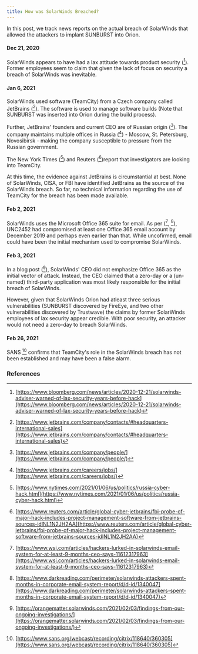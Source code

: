 ```yaml
---
title: How was SolarWinds Breached?
---
```

In this post, we track news reports on the actual breach of SolarWinds that allowed the attackers to implant SUNBURST into Orion.

#### Dec 21, 2020
SolarWinds appears to have had a lax attitude towards product security ([^bloomberg20201221]). Former employees seem to claim that given the lack of focus on security a breach of SolarWinds was inevitable.

#### Jan 6, 2021 
SolarWinds used software (TeamCity) from a Czech company called JetBrains ([^jetbrains1]). The software is used to manage software builds (Note that SUNBURST was inserted into Orion during the build process).

Further, JetBrains' founders and current CEO are of Russian origin ([^jetbrains2]). The company maintains multiple offices in Russia ([^jetbrains3]) - Moscow, St. Petersburg, Novosibirsk - making the company susceptible to pressure from the Russian government.

The New York Times ([^nyt20210106]) and Reuters ([^reuters20210106])report that investigators are looking into TeamCity.

At this time, the evidence against JetBrains is circumstantial at best. None of SolarWinds, CISA, or FBI have identified JetBrains as the source of the SolarWinds breach. So far, no technical information regarding the use of TeamCity for the breach has been made available.

#### Feb 2, 2021
SolarWinds uses the Microsoft Office 365 suite for email. As per ([^wsj20210202], [^dr20210203]), UNC2452 had compromised at least one Office 365 email account by December 2019 and perhaps even earlier than that. While uncofirmed, email could have been the initial mechanism used to compromise SolarWinds.

#### Feb 3, 2021
In a blog post ([^solarwinds20210203]), SolarWinds' CEO did not emphasize Office 365 as the initial vector of attack. Instead, the CEO claimed that a zero-day or a (un-named) third-party application was most likely responsible for the initial breach of SolarWinds.

However, given that SolarWinds Orion had atleast three serious vulnerabilities (SUNBURST discovered by FireEye, and two other vulnerabilities discovered by Trustwave) the claims by former SolarWinds employees of lax security appear credible. With poor security, an attacker would not need a zero-day to breach SolarWinds.

#### Feb 26, 2021
SANS [^sans20210226] confirms that TeamCity's role in the SolarWinds breach has not been established and may have been a false alarm.


### References 
[^bloomberg20201221]: [https://www.bloomberg.com/news/articles/2020-12-21/solarwinds-adviser-warned-of-lax-security-years-before-hack](https://www.bloomberg.com/news/articles/2020-12-21/solarwinds-adviser-warned-of-lax-security-years-before-hack)
[^nyt20210106]: [https://www.nytimes.com/2021/01/06/us/politics/russia-cyber-hack.html](https://www.nytimes.com/2021/01/06/us/politics/russia-cyber-hack.html)
[^reuters20210106]: [https://www.reuters.com/article/global-cyber-jetbrains/fbi-probe-of-major-hack-includes-project-management-software-from-jetbrains-sources-idINL1N2JH2AA](https://www.reuters.com/article/global-cyber-jetbrains/fbi-probe-of-major-hack-includes-project-management-software-from-jetbrains-sources-idINL1N2JH2AA)
[^jetbrains1]: [https://www.jetbrains.com/company/contacts/#headquarters-international-sales](https://www.jetbrains.com/company/contacts/#headquarters-international-sales)
[^jetbrains2]: [https://www.jetbrains.com/company/people/](https://www.jetbrains.com/company/people/)
[^jetbrains3]: [https://www.jetbrains.com/careers/jobs/](https://www.jetbrains.com/careers/jobs/)
[^wsj20210202]: [https://www.wsj.com/articles/hackers-lurked-in-solarwinds-email-system-for-at-least-9-months-ceo-says-11612317963](https://www.wsj.com/articles/hackers-lurked-in-solarwinds-email-system-for-at-least-9-months-ceo-says-11612317963)
[^dr20210203]: [https://www.darkreading.com/perimeter/solarwinds-attackers-spent-months-in-corporate-email-system-report/d/d-id/1340047](https://www.darkreading.com/perimeter/solarwinds-attackers-spent-months-in-corporate-email-system-report/d/d-id/1340047)
[^solarwinds20210203]: [https://orangematter.solarwinds.com/2021/02/03/findings-from-our-ongoing-investigations/](https://orangematter.solarwinds.com/2021/02/03/findings-from-our-ongoing-investigations/)
[^sans20210226]: [https://www.sans.org/webcast/recording/citrix/118640/360305](https://www.sans.org/webcast/recording/citrix/118640/360305)
